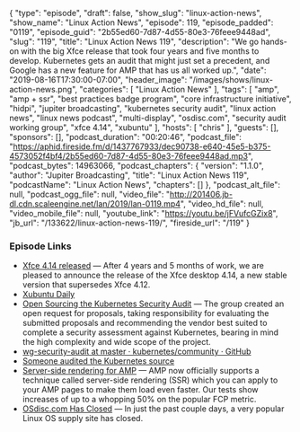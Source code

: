 {
  "type": "episode",
  "draft": false,
  "show_slug": "linux-action-news",
  "show_name": "Linux Action News",
  "episode": 119,
  "episode_padded": "0119",
  "episode_guid": "2b55ed60-7d87-4d55-80e3-76feee9448ad",
  "slug": "119",
  "title": "Linux Action News 119",
  "description": "We go hands-on with the big Xfce release that took four years and five months to develop. Kubernetes gets an audit that might just set a precedent, and Google has a new feature for AMP that has us all worked up.",
  "date": "2019-08-16T17:30:00-07:00",
  "header_image": "/images/shows/linux-action-news.png",
  "categories": [
    "Linux Action News"
  ],
  "tags": [
    "amp",
    "amp + ssr",
    "best practices badge program",
    "core infrastructure initiative",
    "hidpi",
    "jupiter broadcasting",
    "kubernetes security audit",
    "linux action news",
    "linux news podcast",
    "multi-display",
    "osdisc.com",
    "security audit working group",
    "xfce 4.14",
    "xubuntu"
  ],
  "hosts": [
    "chris"
  ],
  "guests": [],
  "sponsors": [],
  "podcast_duration": "00:20:46",
  "podcast_file": "https://aphid.fireside.fm/d/1437767933/dec90738-e640-45e5-b375-4573052f4bf4/2b55ed60-7d87-4d55-80e3-76feee9448ad.mp3",
  "podcast_bytes": 14963066,
  "podcast_chapters": {
    "version": "1.1.0",
    "author": "Jupiter Broadcasting",
    "title": "Linux Action News 119",
    "podcastName": "Linux Action News",
    "chapters": []
  },
  "podcast_alt_file": null,
  "podcast_ogg_file": null,
  "video_file": "http://201406.jb-dl.cdn.scaleengine.net/lan/2019/lan-0119.mp4",
  "video_hd_file": null,
  "video_mobile_file": null,
  "youtube_link": "https://youtu.be/jFVufcGZix8",
  "jb_url": "/133622/linux-action-news-119/",
  "fireside_url": "/119"
}


### Episode Links

  * [Xfce 4.14 released](https://xfce.org/about/news/?post=1565568000 "Xfce 4.14 released") — After 4 years and 5 months of work, we are pleased to announce the release of the Xfce desktop 4.14, a new stable version that supersedes Xfce 4.12.
  * [Xubuntu Daily](http://cdimage.ubuntu.com/xubuntu/daily-live/current/ "Xubuntu Daily")
  * [Open Sourcing the Kubernetes Security Audit](https://www.cncf.io/blog/2019/08/06/open-sourcing-the-kubernetes-security-audit/ "Open Sourcing the Kubernetes Security Audit") — The group created an open request for proposals, taking responsibility for evaluating the submitted proposals and recommending the vendor best suited to complete a security assessment against Kubernetes, bearing in mind the high complexity and wide scope of the project. 
  * [wg-security-audit at master · kubernetes/community · GitHub](https://github.com/kubernetes/community/tree/master/wg-security-audit "wg-security-audit at master · kubernetes/community · GitHub")
  * [Someone audited the Kubernetes source](https://www.theregister.co.uk/2019/08/06/kubernetes_security_audit/ "Someone audited the Kubernetes source")
  * [Server-side rendering for AMP](https://blog.amp.dev/2019/08/07/faster-amp-on-the-origin-amp-ssr/ "Server-side rendering for AMP") — AMP now officially supports a technique called server-side rendering (SSR) which you can apply to your AMP pages to make them load even faster. Our tests show increases of up to a whopping 50% on the popular FCP metric.
  * [OSdisc.com Has Closed](https://www.cnet.com/forums/discussions/osdisc-com-has-closed/ "OSdisc.com Has Closed") — In just the past couple days, a very popular Linux OS supply site has closed. 


